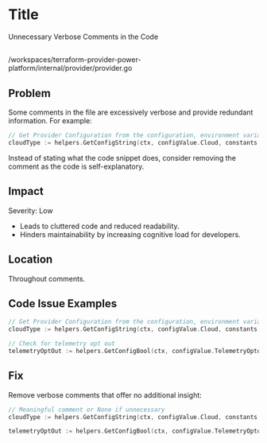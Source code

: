 # Title

Unnecessary Verbose Comments in the Code

##

/workspaces/terraform-provider-power-platform/internal/provider/provider.go

## Problem

Some comments in the file are excessively verbose and provide redundant information. For example:

```go
// Get Provider Configuration from the configuration, environment variables, or defaults.
cloudType := helpers.GetConfigString(ctx, configValue.Cloud, constants.ENV_VAR_POWER_PLATFORM_CLOUD, "public")
```

Instead of stating what the code snippet does, consider removing the comment as the code is self-explanatory.

## Impact

Severity: Low

- Leads to cluttered code and reduced readability.
- Hinders maintainability by increasing cognitive load for developers.

## Location

Throughout comments.

## Code Issue Examples

```go
// Get Provider Configuration from the configuration, environment variables, or defaults.
cloudType := helpers.GetConfigString(ctx, configValue.Cloud, constants.ENV_VAR_POWER_PLATFORM_CLOUD, "public")
```

```go
// Check for telemetry opt out
telemetryOptOut := helpers.GetConfigBool(ctx, configValue.TelemetryOptout, constants.ENV_VAR_POWER_PLATFORM_TELEMETRY_OPTOUT, false)
```

## Fix

Remove verbose comments that offer no additional insight:

```go
// Meaningful comment or None if unnecessary
cloudType := helpers.GetConfigString(ctx, configValue.Cloud, constants.ENV_VAR_POWER_PLATFORM_CLOUD, "public")

telemetryOptOut := helpers.GetConfigBool(ctx, configValue.TelemetryOptout, constants.ENV_VAR_POWER_PLATFORM_TELEMETRY_OPTOUT, false)
```